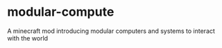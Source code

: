 # modular-compute
A minecraft mod introducing modular computers and systems to interact with the world

